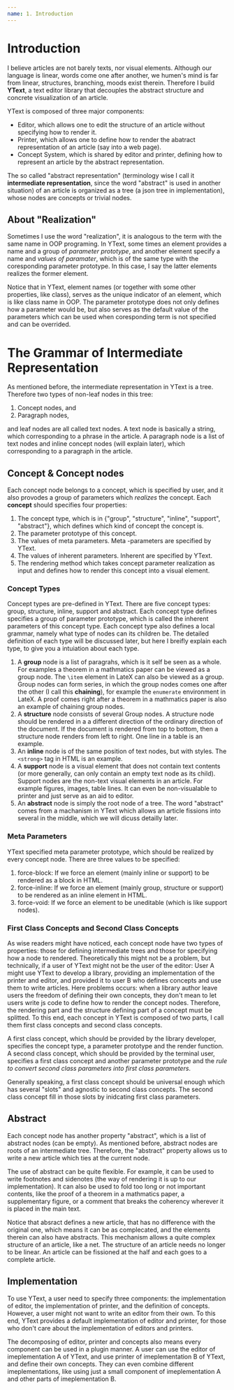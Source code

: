 ```yaml
---
name: 1. Introduction
---
```


# Introduction

I believe articles are not barely texts, nor visual elements. 
Although our language is linear, words come one after another, we humen's mind is far from linear, 
structures, branching, moods exist therein.
Therefore I build __YText__, a text editor library that decouples the abstract structure and concrete visualization of an article.

YText is composed of three major components:
- Editor, which allows one to edit the structure of an article without specifying how to render it.
- Printer, which allows one to define how to render the abatract representation of an article (say into a web page).
- Concept System, which is shared by editor and printer, defining how to represent an article by the abstract representation.

The so called "abstract representation" 
(terminology wise I call it  __intermediate representation__, since the word "abstract" is used in another situation) 
of an article is organized as a tree 
(a json tree in implementation), whose nodes are concepts or trivial nodes. 

## About "Realization"

Sometimes I use the word "realization", it is analogous to the term with the same name in OOP programing. 
In YText, some times an element provides a name and a group of _parameter prototype_, 
and another element specify a name and _values of paramater_, which is of the same type with the coresponding parameter prototype. 
In this case, I say the latter elements realizes the former element. 

Notice that in YText, element names (or together with some other properties, like class), serves as the unique indicator of an element, 
which is like class name in OOP. The parameter prototype does not only defines how a parameter would be, 
but also serves as the default value of the parameters which can be used when coresponding term is not specified and can be overrided.

# The Grammar of Intermediate Representation

As mentioned before, the intermediate representation in YText is a tree. Therefore two types of non-leaf nodes in this tree: 
1. Concept nodes, and
2. Paragraph nodes,

and leaf nodes are all called text nodes. A text node is basically a string, which corresponding to a phrase in the article. 
A paragraph node is a list of text nodes and inline concept nodes (will explain later), which corresponding to a paragraph in the article.

## Concept & Concept nodes

Each concept node belongs to a concept, which is specified by user, and it also provodes a group of parameters which _realizes_ the concept. 
Each __concept__ should specifies four properties:
1. The concept type, which is in {"group", "structure", "inline", "support", "abstract"}, which defines which kind of concept the concept is.
2. The parameter prototype of this concept.
3. The values of meta parameters. Meta -parameters are specified by YText.
3. The values of inherent parameters. Inherent are specified by YText.
4. The rendering method which takes concept parameter realization as input and defines how to render this concept into a visual element.

### Concept Types

Concept types are pre-defined in YText. There are five concept types: group, structure, inline, support and abstract. 
Each concept type defines specifies a group of parameter prototype, which is called the inherent parameters of this concept type. 
Each concept type also defines a local grammar, namely what type of nodes can its children be. 
The detailed definition of each type will be discussed later, but here I breifly explain each type, to give you a intuiation about each type.
1. A __group__ node is a list of paragrahs, which is it self be seen as a whole. 
For examples a theorem in a mathmatics paper can be viewed as a group node. The `\item` element in LateX can also be viewed as a group.
Group nodes can form series, in which the group nodes comes one after the other (I call this __chaining__), 
for example the `enumerate` environment in LateX. 
A proof comes right after a theorem in a mathmatics paper is also an example of chaining group nodes.
2. A __structure__ node consists of several Group nodes. 
A structure node should be rendered in a a different direction of the ordinary direction of the document. 
If the document is rendered from top to bottom, then a structure node renders from left to right. One line in a table is an example.
3. An __inline__ node is of the same position of text nodes, but with styles. The `<strong>` tag in HTML is an example.
4. A __support__ node is a visual element that does not contain text contents 
(or more generally, can only contain an empty text node as its child). 
Support nodes are the non-text visual elements in an article. For example figures, images, table lines. 
It can even be non-visualable to printer and just serve as an aid to editor. 
5. An __abstract__ node is simply the root node of a tree. 
The word "abstract" comes from a machanism in YText which allows an article fissions into several in the middle, 
which we will dicuss detailly later.

### Meta Parameters

YText specified meta parameter prototype, which should be realized by every concept node. There are three values to be specified:
1. force-block: If we force an element (mainly inline or support) to be rendered as a block in HTML.
2. force-inline: If we force an element (mainly group, structure or support) to be rendered as an inline element in HTML.
3. force-void: If we force an element to be uneditable (which is like support nodes).

### First Class Concepts and Second Class Concepts

As wise readers might have noticed, each concept node have two types of properties: 
those for defining intermediate trees and those for specifying how a node to rendered.
Theoretically this might not be a problem, but technically, if a user of YText might not be the user of the editor: 
User A might use YText to develop a library, providing an implementation of the printer and editor, 
and provided it to user B who defines concepts and use them to write articles. Here problems occurs: 
when a library author leave users the freedom of defining their own concepts, 
they don't mean to let users write js code to define how to render the concept nodes. 
Therefore, the rendering part and the structure defining part of a concept must be splitted.
To this end, each concept in YText is composed of two parts, I call them first class concepts and second class concepts.

A first class concept, which should be provided by the library developer, 
specifies the concept type, a parameter prototype and the render function. 
A second class concept, which should be provided by the terminal user, 
specifies a first class concept and another parameter prototype 
and the _rule to convert second class parameters into first class parameters_.

Generally speaking, a first class concept should be universal enough which has several "slots" and agnostic to second class concepts. 
The second class concept fill in those slots by inidcating first class parameters.

## Abstract

Each concept node has another property "abstract", which is a list of abstract nodes (can be empty). 
As mentioned before, abstract nodes are roots of an intermediate tree. 
Therefore, the "abstract" property allows us to write a new article which ties at the current node.

The use of abstract can be quite flexible. For example, it can be used to write footnotes and sidenotes 
(the way of rendering it is up to our implementation). 
It can also be used to fold too long or not important contents, like the proof of a theorem in a mathmatics paper, 
a supplementary figure, or a comment that breaks the coherency wherever it is placed in the main text.

Notice that absract defines a new article, that has no difference with the original one, which means it can be as complecated, 
and the elements therein can also have abstracts. This mechanism allows a quite complex structure of an article, like a net. 
The structure of an article needs no longer to be linear. An article can be fissioned at the half and each goes to a complete article.

## Implementation

To use YText, a user need to specify three components: the implementation of editor, the implementation of printer, 
and the definition of concepts. However, a user might not want to write an editor from their own. 
To this end, YText provides a default implementation of editor and printer, 
for those who don't care about the implementation of editors and printers.

The decomposing of editor, printer and concepts also means every component can be used in a plugin manner. 
A user can use the editor of imeplementation A of YText, and use printer of imeplementation B of YText, 
and define their own concepts. 
They can even combine different imeplementations, 
like using just a small component of imeplementation A and other parts of imeplementation B. 

